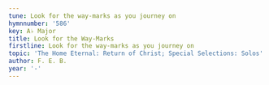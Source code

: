 ```yaml
---
tune: Look for the way-marks as you journey on
hymnnumber: '586'
key: A♭ Major
title: Look for the Way-Marks
firstline: Look for the way-marks as you journey on
topic: 'The Home Eternal: Return of Christ; Special Selections: Solos'
author: F. E. B.
year: '-'
---
```

